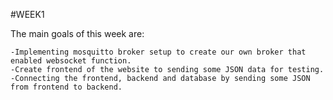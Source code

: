 #WEEK1

The main goals of this week are:

    -Implementing mosquitto broker setup to create our own broker that enabled websocket function.
    -Create frontend of the website to sending some JSON data for testing.
    -Connecting the frontend, backend and database by sending some JSON from frontend to backend.

